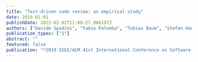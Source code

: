 ```yaml
---
title: "Test-driven code review: an empirical study"
date: 2019-01-01
publishDate: 2022-02-02T11:00:27.906197Z
authors: ["Davide Spadini", "Fabio Palomba", "Tobias Baum", "Stefan Hanenberg", "Magiel Bruntink", "Alberto Bacchelli"]
publication_types: ["1"]
abstract: ""
featured: false
publication: "*2019 IEEE/ACM 41st International Conference on Software Engineering (ICSE)*"
---
```


